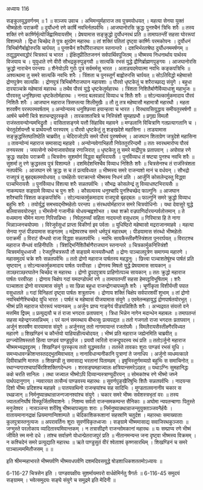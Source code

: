 अध्यायः 116

सङ्कुलयुद्धवर्णनम् ॥ 1 ॥
सञ्जय उवाच ।
अभिमन्युर्महाराज तव पुत्रमयोधयत् ।
महत्या सेनया युक्तं भीष्महेतोः पराक्रमी ॥
दुर्योधनो रणे कार्षिं नवभिर्नतपर्वभिः ।
आजघानोरसि क्रुद्धः पुनश्चैनं त्रिभिः शरैः ॥
तस्य शक्तिं रणे कार्ष्णिर्मृत्योर्जिह्वामिवायसीम् ।
प्रेषयामास सङ्क्रुद्धो दुर्योधनरथं प्रति ॥
तामापतन्तीं सहसा घोररूपां विशाम्पते ।
द्विधा चिच्छेद ते पुत्रः क्षुरप्रेण महारथः ॥
तां शक्तिं पतितां दृष्ट्वा कार्ष्णिः परमकोपनः ।
दुर्योधनं त्रिभिर्बाणैर्बाह्वोरुरसि चार्पयत् ॥
पुनश्चैनं शरैर्घोरैराजघान स्तनान्तरे ।
दशभिर्भरतश्रेष्ठ दुर्योधनममर्षणम् ॥
तद्युद्धमभवद्धोरं चित्ररूपं च भारत ।
ईक्षितृप्रीतितजननं सर्वपार्थिवपूजितम् ॥
भीष्मस्य निधनार्थाय पार्थस्य विजयाय च ।
युयुधाते रणे वीरौ सौभद्रकुरुपुङ्गवौ ॥
सात्यकिं रभसं युद्धे द्रौणिर्ब्राह्मणपुङ्गवः ।
आजघानोरसि क्रुद्धो नाराचेन परन्तपः ॥
शैनेयोऽपि गुरोः पुत्रं सर्वमर्मसु भारत ।
अताडयदमेयात्मा नवभिः कङ्कपत्रिभिः ॥
अश्वत्थामा तु समरे सात्यकिं नवभिः शरैः ।
त्रिंशता च पुनस्तूर्णं बाह्वोरुरसि चार्पयत् ॥
सोऽतिविद्धो महेष्वासो द्रोणपुत्रेण सात्यकिः ।
द्रोणपुत्रं त्रिभिर्बाणैराजघान महायशाः ॥
पौरवो धृष्टकेतुं च शरैराच्छाद्य संयुगे ।
बहुधा दारयाञ्चक्रे महेष्वासं महारथः ॥
तथैव पौरवं युद्धे धृष्टकेतुर्महारथः ।
त्रिंशता निशितैर्बाणैर्विव्याधाशु महाभुजः ॥
पौरवस्तु धनुश्छित्त्वा धृष्टकेतोर्महारथः ।
ननाद बलवन्नादं विव्याध च शितैः शरैः ॥
सोऽन्यत्कार्मुकमादाय पौरवं निशितैः शरैः ।
आजघान महाराज त्रिसप्तत्या शिलीमुखैः ॥
तौ तु तत्र महेष्वासौ महामात्रौ महारथौ ।
महता शरवर्षेण परस्परमवर्षताम् ॥
अन्योन्यस्य धनुश्छित्त्वा हयान्हत्वा च भारत ।
विरथावसियुद्धाय समीयतुरमर्षणौ ॥
आर्षभे चर्मणी चित्रे शतचन्द्रपुरस्कृते ।
तारकाशतचित्रे च निस्त्रिंशौ सुमहाप्रभौ ॥
प्रगृह्य विमलौ राजंस्तावन्योन्यमभिद्रुतौ ।
वासितासङ्गमे यत्तौ सिंहाविव महावने ॥
मण्डलानि विचित्राणि गतप्रत्यागतानि च ।
चेरतुर्दर्शयन्तौ च प्रार्थयन्तौ परस्परम् ॥
पौरवो धृष्टकेतुं तु शङ्खदेशे महासिना ।
ताडयामास सङ्क्रुद्धस्तिष्ठतिष्ठेति चाब्रवीत् ॥
चेदिराजोऽपि समरे पौरवं पुरुषर्षभम् ।
आजघान शिताग्रेण जत्रुदेशे महासिना ॥
तावन्योन्यं महाराज समासाद्य महाहवे ।
अन्योन्यवेगाभिहतौ निपेततुररिन्दमौ ॥
ततः स्वरथमारोप्य पौरवं तनयस्तव ।
जयत्सेनो रथेनाजावपोवाह रणाजिरात् ॥
धृष्टकेतु तु समरे माद्रीपुत्रः प्रतापवान् ।
अपोवाह रणे क्रुद्धः सहदेवः पराक्रमी ॥
चित्रसेनः सुशर्माणं विद्ध्वा बहुभिरायसैः ।
पुनर्विव्याध तं षष्ट्या पुनश्च नवभि शरैः ॥
सुशर्मा तु रणे क्रुद्धस्तव पुत्रं विशाम्पते ।
दशमिर्दशभिश्चैव विव्याध निशितैः शरैः ॥
चित्रसेनश्च तं राजंस्त्रिंशता नतपर्वभिः ।
आजघान रमे क्रुद्धः स च तं प्रत्यविध्यत ॥
भीष्मस्य समरे राजन्यशो मानं च वर्धयन् ।
सौभद्रो राजपुत्रं तु बृहद्बलमयोधयत् ॥
पार्थहेतोः पराक्रान्तो भीष्मस्य निधनं प्रति ।
आर्जुनिं कोसलेन्द्रस्तु विद्ध्वा पञ्चभिरायसैः ॥
पुनर्विव्याध विंशत्या शरैः सन्नतपर्वभिः ।
सौभद्रः कोसलेन्द्रं तु विव्याधाष्टभिरायसैः ॥
नाकम्पयत सङ्ग्रामे विव्याध च पुनः शरैः ।
कौसल्यस्य धनुश्चापि पुनश्चिच्छेद फाल्गुनिः ॥
आजघान शरैश्चापि त्रिंशता कङ्कपत्रिभिः ।
सोऽन्यत्कार्मुकमादाय राजपुत्रो बृहद्बलः ॥
फाल्गुनिं समरे क्रुद्धो विव्याध बहुभिः शरैः ।
तयोर्युद्धं समभवद्भीष्महेतोः परन्तप ॥
संरब्धयोर्महाराज समरे चित्रयोधिनोः ।
यथा देवासुरे युद्धे बलिवासवयोरभूत् ॥
भीमसेनो गजानीकं योधयन्बह्वशोभत ।
यथा शक्रो वज्रपाणिर्दारयन्पर्वतोत्तमान् ॥
ते वध्यमाना भीमेन मात्गा गिरिसन्निभाः ।
निपेतुरुर्व्यां सहिता नादयन्तो वसुधराम् ॥
गिरिमात्रा हि ते नागा भिन्नाञ्जनचयोपमाः ।
विरेजुर्वसुधां प्राप्ता विकीर्णा इव पर्वताः ॥
युधिष्ठिरो महेष्वासो मद्रराजानमाहवे ।
महत्या सेनया गुप्तं पीडयामास सङ्गतम् ॥
मद्रेश्वरश्च समरे धर्मपुत्रं महारथम् ।
पीडयामास संरब्धो भीष्महेतोः पराक्रमी ॥
विराटं सैन्धवो राजा विद्ध्वा सन्नतपर्वभिः ।
नवभिः सायकैस्तीक्ष्णैस्त्रिंशता पुनरार्पयत् ॥
विराटश्च महाराज सैन्धवं वाहिनीपतिः ।
त्रिंशद्भिर्निशितैर्बाणैराजघान स्तनान्तरे ॥
चित्रकार्मुकनिस्त्रिंशौ चित्रवर्मायुधध्वजौ ।
रेजतुश्चित्ररूपौ तौ सङ्ग्रामे मत्स्यसैन्धवौ ॥
द्रोणः पाञ्चालपुत्रेण समागम्य महारणे ।
महासमुदयं चक्रे शरैः सन्नतपर्वभिः ॥
ततो द्रोणो महाराज पार्षतस्य महद्धनुः ।
छित्त्वा पञ्चाशतेषूंश्च पार्षतं प्रति सृष्टवान् ॥
सोऽन्यत्कार्मुकमादाय पार्षतः परवीरहा ।
द्रोणस्य मिषतो युद्धे प्रेषयामास सायकान् ॥
ताञ्छराञ्छरघातेन चिच्छेद स महारथः ।
द्रोणो द्रुपदपुत्राय प्राहिणोत्पञ्च सायकान् ॥
ततः क्रुद्धो महाराज पार्षतः परवीरहा ।
द्रोणाय चिक्षेप गदां यमदण्डोपमां रणे ॥
तामापतन्तीं सहसा हेमपट्टविभूषिताम् ।
शरैः पञ्चाशता द्रोणो वारयामास संयुगे ॥
सा छिन्ना बहुधा राजन्द्रोगचापच्युतैः शरैः ।
चूर्णीकृता विशीर्यन्ती पपात वसुधातले ॥
गदां विनिहतां दृष्ट्वा पार्षतः शत्रुतापनः ।
द्रोणाय शक्तिं चिक्षेप सर्वपारशवीं शुभाम् ॥
तां द्रोणो नवभिर्बाणैश्चिच्छेद युधि भारत ।
पार्षतं च महेष्वासं पीजयामास संयुगे ॥
एवमेतन्महायुद्धं द्रोणपार्षतयोरभूत् ।
भीष्मं प्रति महाराज घोररूपं भयानकम् ॥
अर्जुनः प्राप्य गाङ्गेयं पीडयन्निशितैः शरैः ।
अभ्यद्रवत संयत्तो वने मत्तमिव द्विपम् ॥
प्रत्युद्ययौ च तं राजा भगदत्तः प्रतापवान् ।
त्रिधा भिन्नेन नागेन मदान्धेन महाबलः ॥
तमापतन्तं सहसा महेन्द्रगजसन्निभम् ।
परं यत्नं समस्थाय बीभत्सुः प्रत्यपद्यत ॥
ततो गजगतो राजा भगदत्तः प्रतापवान् ।
अर्जुनं शरवर्षेण वारयामास संयुगे ॥
अर्जुनस्तु ततो नागमायान्तं रजतोपमैः ।
विमलैरायसैस्तीक्ष्णैरविध्यत महारणे ॥
शिखण्डिनं च कौन्तेयो याहियाहीत्यचोदयत् ।
भीष्मं प्रति महाराज जह्येनमिति चाब्रवीत् ॥
प्राग्ज्योतिषस्ततो हित्वा पाण्डवं पाण्डुपूर्वज ।
प्रययौ त्वरितो राजन्द्रुपदस्य रथं प्रति ॥
ततोऽर्जुनो महाराज भीष्ममभ्यद्रवद्द्रुतम् ।
शिखण्डिनं पुरस्कृत्य ततो युद्धमवर्तत ।
ततस्ते तावकाः शूराः पाण्डवं रभसं युधि ।
समभ्यधावन्क्रोशन्तस्तदद्भुतमिवाभवत् ॥
नानाविधान्यनीकानि पुत्राणां ते जनाधिप ।
अर्जुनो व्यधमत्काले दिवीवाभ्राणि मारुतः ॥
शिखण्डी तु समासाद्य भरतानां पितामहम् ।
इषुभिस्तूर्णमव्यग्रो बहुभिः स समाचिनोत् ॥
रथाग्न्यगारश्चापार्चिरशिशक्तिगदेन्धनः ।
शरसङ्घमहाज्वालः क्षत्रियान्समरेऽदहत् ॥
यथाऽग्निः सुमहानिद्धः कक्षे चरति सानिलः ।
तथा जज्वाल भीष्मोऽपि दिव्यान्यस्त्राण्युदीरयन् ॥
सोमकांश्च रणे भीष्मो जघ्ने पार्थपदानुगान् ।
न्यवारयत तत्सैन्यं पाण्डवस्य महारथः ॥
सुवर्णपुङ्खैरिषुभिः शितैः सन्नतपर्वभिः ।
नादयन्स दिशो भीष्मः प्रदिशश्च महाहवे ॥
पातयन्रथिनो राजन्हयांश्च सह सादिभिः ।
मुण्डतालवनानीव चकार स रथव्रजान् ॥
निर्मनुष्यान्रथान्राजन्गजानश्वांश्च संयुगे ।
चकार समरे भीष्मः सर्वशस्त्रभृतां वरः ॥
तस्य ज्यातलनिर्घोषं विस्फूर्जितमिवाशनेः ।
निशम्य सर्वतो राजन्समकम्पन्त सैनिकाः ॥
अघोमा न्यपतन्बाणाः पितुस्ते मनुजेश्वर ।
नासञ्जन्त शरीरेषु भीष्मचापच्युताः शराः ॥
निर्मनुष्यान्रथान्राजन्सुयुक्ताञ्जवनैर्हयैः ।
वातायमानानद्राक्षं ध्रियमाणान्विशाम्पते ॥
चेदिकाशिकरूशानां सहस्राणि चतुर्दश ।
महारथाः समाख्याताः कुलपुत्रास्तनुत्यजः ॥
अपरावर्तिनः शूराः सुवर्णविकृतध्वजाः ।
सङ्ग्रामे भीष्ममासाद्य सवाजिरथकुञ्जराः ॥
जग्मुस्ते परलोकाय व्यादितास्यमिवान्तकम् ।
न तत्रासीद्रणे राजन्सोमकानां महारथः ॥
यः सम्प्राप्य रणे भीष्मं जीविते स्म मनो दधे ।
तांश्च सर्वान्रणे योधान्प्रेतराजपुरं प्रति ॥
नीतानमन्यन्त जना दृष्ट्वा भीष्मस्य विक्रमम् ।
न कश्चिदेनं समरे प्रत्युद्याति महारथः ॥
ऋते पाण्डुसुतं वीरं श्वेताश्वं कृष्णसारथिम् ।
शिखण्डिनं च समरे पाञ्चाल्यममितौजसम् ॥ ॥

इति श्रीमन्महाभारते भीष्मपर्वणि भीष्मवधपर्वणि दशमदिवसयुद्धे षोडशाधिकशततमोऽध्यायः ॥

6-116-27 चित्रसेन इति । पाण्डवपक्षीयः सुशर्मायमपरो वार्धक्षेमिर्नतु त्रैगर्तः ॥ 6-116-45 समुदयं सङ्ग्रामम् । भवेत्समुदयः सङ्घे संयुगे च समुद्रमे इति मेदिनी ॥
